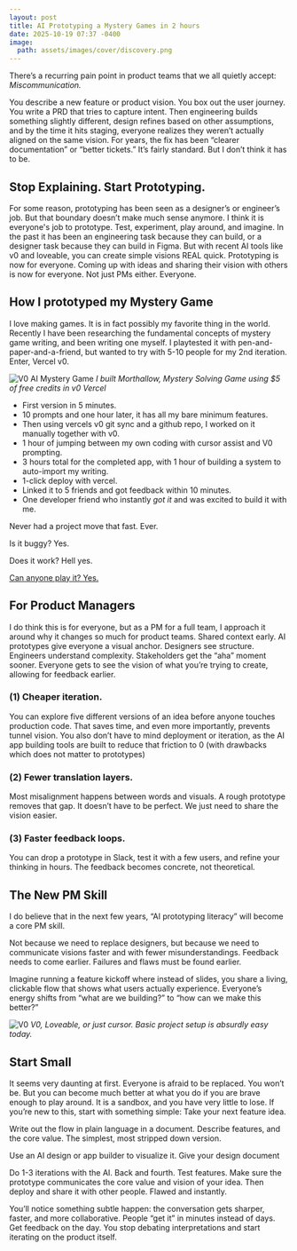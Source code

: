 ```yaml
---
layout: post
title: AI Prototyping a Mystery Games in 2 hours
date: 2025-10-19 07:37 -0400
image:
  path: assets/images/cover/discovery.png
---
```



There’s a recurring pain point in product teams that we all quietly accept:
*Miscommunication.* 

You describe a new feature or product vision.
You box out the user journey.
You write a PRD that tries to capture intent.
Then engineering builds something slightly different, design refines based on other assumptions, and by the time it hits staging, everyone realizes they weren’t actually aligned on the same vision. For years, the fix has been “clearer documentation” or “better tickets.” It’s fairly standard. But I don’t think it has to be. 

## Stop Explaining. Start Prototyping.

For some reason, prototyping has been seen as a designer’s or engineer’s job.
But that boundary doesn’t make much sense anymore. I think it is everyone's job to prototype. Test, experiment, play around, and imagine. In the past it has been an engineering task because they can build, or a designer task because they can build in Figma. But with recent AI tools like v0 and loveable, you can create simple visions REAL quick. Prototyping is now for everyone. Coming up with ideas and sharing their vision with others is now for everyone. Not just PMs either. Everyone.

## How I prototyped my Mystery Game

I love making games. It is in fact possibly my favorite thing in the world. Recently I have been researching the fundamental concepts of mystery game writing, and been writing one myself. I playtested it with pen-and-paper-and-a-friend, but wanted to try with 5-10 people for my 2nd iteration. Enter, Vercel v0.

![V0 AI Mystery Game](assets/images/article/mysterygames/v0Morthallow.png)
*I built Morthallow, Mystery Solving Game using $5 of free credits in v0 Vercel*

- First version in 5 minutes.
- 10 prompts and one hour later, it has all my bare minimum features.
- Then using vercels v0 git sync and a github repo, I worked on it manually together with v0.
- 1 hour of jumping between my own coding with cursor assist and V0 prompting.
- 3 hours total for the completed app, with 1 hour of building a system to auto-import my writing.
- 1-click deploy with vercel.
- Linked it to 5 friends and got feedback within 10 minutes.
- One developer friend who instantly *got it* and was excited to build it with me.

Never had a project move that fast. Ever.

Is it buggy? Yes.

Does it work? Hell yes.

[Can anyone play it? Yes.](https://morthallow.vercel.app/)

## For Product Managers
I do think this is for everyone, but as a PM for a full team, I approach it around why it changes so much for product teams.
Shared context early.
AI prototypes give everyone a visual anchor. Designers see structure. Engineers understand complexity. Stakeholders get the “aha” moment sooner. Everyone gets to see the vision of what you’re trying to create, allowing for feedback earlier.


### (1) Cheaper iteration.
You can explore five different versions of an idea before anyone touches production code. That saves time, and even more importantly, prevents tunnel vision. You also don’t have to mind deployment or iteration, as the AI app building tools are built to reduce that friction to 0 (with drawbacks which does not matter to prototypes)


### (2) Fewer translation layers.
Most misalignment happens between words and visuals. A rough prototype removes that gap. It doesn’t have to be perfect. We just need to share the vision easier.

### (3) Faster feedback loops.
You can drop a prototype in Slack, test it with a few users, and refine your thinking in hours. The feedback becomes concrete, not theoretical.


## The New PM Skill
I do believe that in the next few years, “AI prototyping literacy” will become a core PM skill.

Not because we need to replace designers, but because we need to communicate visions faster and with fewer misunderstandings. Feedback needs to come earlier. Failures and flaws must be found earlier.

Imagine running a feature kickoff where instead of slides, you share a living, clickable flow that shows what users actually experience. Everyone’s energy shifts from “what are we building?” to “how can we make this better?”

![V0](assets/images/article/mysterygames/v0.png)
*V0, Loveable, or just cursor. Basic project setup is absurdly easy today.*


## Start Small
It seems very daunting at first. Everyone is afraid to be replaced. You won’t be. But you can become much better at what you do if you are brave enough to play around. It is a sandbox, and you have very little to lose.
If you’re new to this, start with something simple:
Take your next feature idea.

Write out the flow in plain language in a document. Describe features, and the core value. The simplest, most stripped down version.

Use an AI design or app builder to visualize it. Give your design document

Do 1-3 iterations with the AI. Back and fourth. Test features. Make sure the prototype communicates the core value and vision of your idea. Then deploy  and share it with other people. Flawed and instantly.

You’ll notice something subtle happen: the conversation gets sharper, faster, and more collaborative. People “get it” in minutes instead of days. Get feedback on the day.
You stop debating interpretations and start iterating on the product itself.
